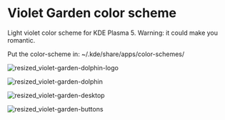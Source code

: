 # Violet Garden color scheme
Light violet color scheme for KDE Plasma 5. Warning: it could make you romantic.

Put the color-scheme in:
~/.kde/share/apps/color-schemes/

![resized_violet-garden-dolphin-logo](https://user-images.githubusercontent.com/38332358/38723033-24389b16-3f00-11e8-8acd-58915f582466.png)

![resized_violet-garden-dolphin](https://user-images.githubusercontent.com/38332358/38723041-292d4cf2-3f00-11e8-9a53-1fa90df71218.png)

![resized_violet-garden-desktop](https://user-images.githubusercontent.com/38332358/38723058-38825918-3f00-11e8-8a72-99099c2c4307.png)

![resized_violet-garden-buttons](https://user-images.githubusercontent.com/38332358/38723060-3b907e0a-3f00-11e8-8195-2fdceea5c80f.png)
